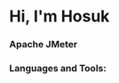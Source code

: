 <h1 align="left">Hi, I'm Hosuk</h1>


<h3 align="left">Apache JMeter</h3>
<p align="left">
</p>

<h3 align="left">Languages and Tools:</h3>

